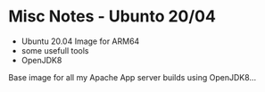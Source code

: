 # Misc Notes - Ubunto 20/04

- Ubuntu 20.04 Image for ARM64
- some usefull tools
- OpenJDK8

Base image for all my Apache App server builds using OpenJDK8...
